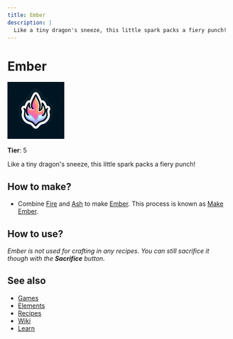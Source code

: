 ```yaml
---
title: Ember
description: |
  Like a tiny dragon's sneeze, this little spark packs a fiery punch!
---
```

# Ember

![](../images/item.ember.png)

**Tier**: 5

Like a tiny dragon's sneeze, this little spark packs a fiery punch!

## How to make?

* Combine [Fire](/wiki/elements/fire) and [Ash](/wiki/elements/ash) to make [Ember](/wiki/elements/ember). This process is known as [Make Ember](/wiki/recipes/make-ember).

## How to use?

_Ember is not used for crafting in any recipes. You can still sacrifice it though with the **Sacrifice** button._

## See also

* [Games](/wiki/games)
* [Elements](/wiki/elements)
* [Recipes](/wiki/recipes)
* [Wiki](/wiki/index)
* [Learn](/learn/index)